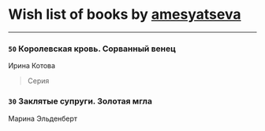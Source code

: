 # Wish list of books by [amesyatseva](http://vk.com/id3358937)
---

### `50` Королевская кровь. Сорванный венец
Ирина Котова
> Серия

### `30` Заклятые супруги. Золотая мгла
Марина Эльденберт

